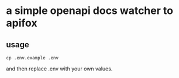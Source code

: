 # a simple openapi docs watcher to apifox

## usage

```console
cp .env.example .env
```

and then replace .env with your own values.
